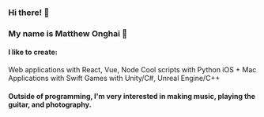 ### Hi there! 👋

### My name is Matthew Onghai 🤩


#### I like to create:

Web applications with React, Vue, Node
Cool scripts with Python
iOS + Mac Applications with Swift
Games with Unity/C#, Unreal Engine/C++



#### Outside of programming, I'm very interested in making music, playing the guitar, and photography.

<!--
**matthewonghai13/matthewonghai13** is a ✨ _special_ ✨ repository because its `README.md` (this file) appears on your GitHub profile.

Here are some ideas to get you started:

- 🔭 I’m currently working on ...
- 🌱 I’m currently learning ...
- 👯 I’m looking to collaborate on ...
- 🤔 I’m looking for help with ...
- 💬 Ask me about ...
- 📫 How to reach me: ...
- ⚡ Fun fact: ...
-->
